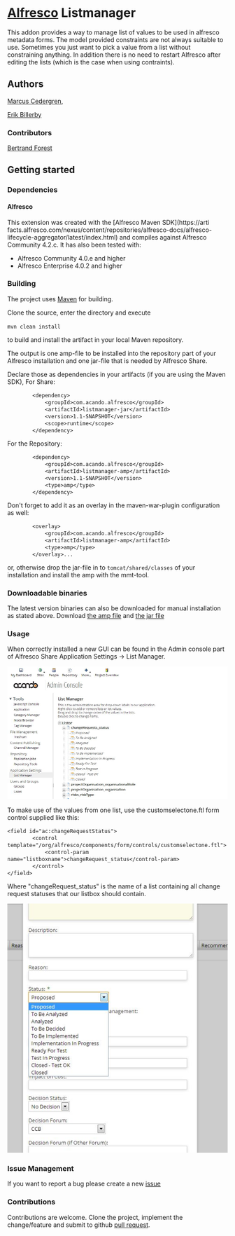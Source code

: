 # [Alfresco](http://www.alfresco.com) Listmanager
This addon provides a way to manage list of values to be used in alfresco metadata forms. The model provided constraints are not 
always suitable to use. Sometimes you just want to pick a value from a list without constraining anything. In addition there is no
need to restart Alfresco after editing the lists (which is the case when using contraints).

## Authors
[Marcus Cedergren](https://github.com/masse),

[Erik Billerby](https://github.com/billerby) 

### Contributors
[Bertrand Forest](https://github.com/bforest)

## Getting started

### Dependencies

#### Alfresco

This extension was created with the [Alfresco Maven SDK](https://arti
facts.alfresco.com/nexus/content/repositories/alfresco-docs/alfresco-lifecycle-aggregator/latest/index.html) and compiles against Alfresco Community 4.2.c. It has also been tested with:

* Alfresco Community 4.0.e and higher
* Alfresco Enterprise 4.0.2 and higher

### Building

The project uses [Maven](http://maven.apache.org) for building.

Clone the source, enter the directory and execute

`mvn clean install`

to build and install the artifact in your local Maven repository.

The output is one amp-file to be installed into the repository part of your Alfresco installation and one jar-file that is needed by Alfresco Share.

Declare those as dependencies in your artifacts (if you are using the Maven SDK), 
For Share:
```
		<dependency>
		    <groupId>com.acando.alfresco</groupId>
		    <artifactId>listmanager-jar</artifactId>
		    <version>1.1-SNAPSHOT</version>
		    <scope>runtime</scope>
		</dependency>
```
For the Repository:
```
 		<dependency>
 		    <groupId>com.acando.alfresco</groupId>
 		    <artifactId>listmanager-amp</artifactId>
 		    <version>1.1-SNAPSHOT</version>
 		    <type>amp</type>
 		</dependency>
```
Don't forget to add it as an overlay in the maven-war-plugin configuration as well:
```...
        <overlay>
            <groupId>com.acando.alfresco</groupId>
			<artifactId>listmanager-amp</artifactId>
            <type>amp</type>
        </overlay>...
```
or, otherwise drop the jar-file in to ```tomcat/shared/classes``` of your installation and install the amp with the mmt-tool.

### Downloadable binaries

The latest version binaries can also be downloaded for manual installation as stated above.
Download [the amp file](https://s3-eu-west-1.amazonaws.com/alfresco-listmanager-dist/listmanager-amp.amp)
and 
[the jar file](https://s3-eu-west-1.amazonaws.com/alfresco-listmanager-dist/listmanager-jar.jar) 


### Usage

When correctly installed a new GUI can be found in the Admin console part of Alfresco Share Application Settings -> List Manager.

![Screenshot](/images/screenshot_listmanager.jpg "Screenshot")

To make use of the values from one list, use the customselectone.ftl form control supplied like this:

```					
<field id="ac:changeRequestStatus">
		<control template="/org/alfresco/components/form/controls/customselectone.ftl">
			<control-param name="listboxname">changeRequest_status</control-param>
		</control>                   
</field>
```
Where "changeRequest_status" is the name of a list containing all change request statuses that our listbox should contain.

![Screenshot](/images/screenshot_crlist.jpg "Screenshot")


### Issue Management
If you want to report a bug please create a new [issue](https://github.com/acando/alfresco-listmanager/issues)

### Contributions
Contributions are welcome. Clone the project, implement the change/feature and submit to github [pull request](https://github.com/acando/alfresco-listmanager/pulls).


